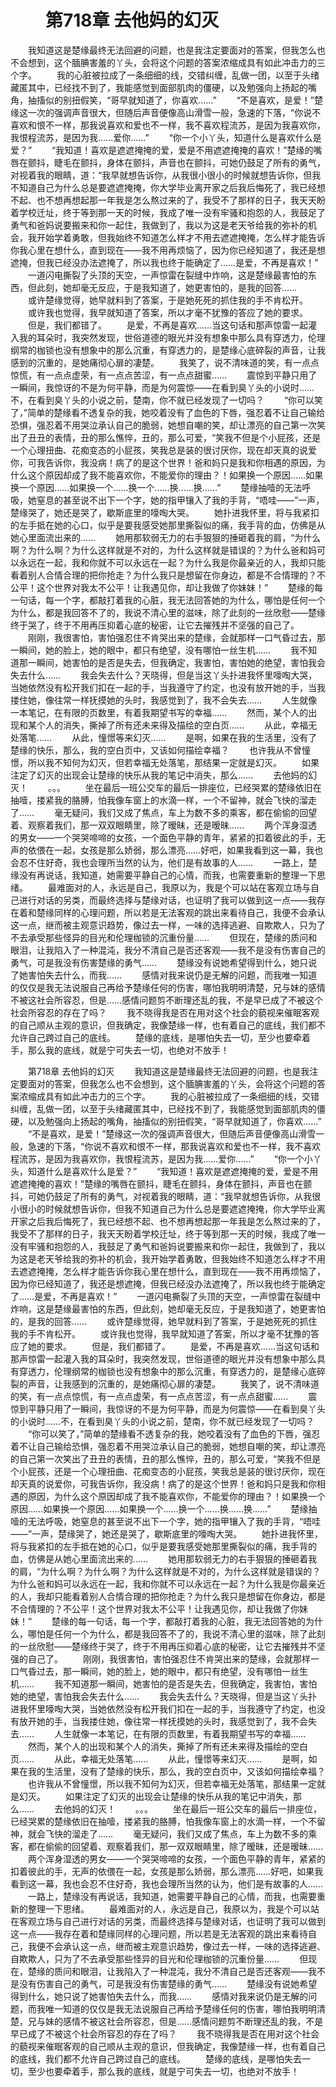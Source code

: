 # 　　第718章 去他妈的幻灭
　　我知道这是楚缘最终无法回避的问题，也是我注定要面对的答案，但我怎么也不会想到，这个腼腆害羞的丫头，会将这个问题的答案浓缩成具有如此冲击力的三个字。
　　我的心脏被拉成了一条细细的线，交错纠缠，乱做一团，以至于头绪藏匿其中，已经找不到了，我能感觉到面部肌肉的僵硬，以及勉强向上扬起的嘴角，抽搐似的别扭假笑，“哥早就知道了，你喜欢……”
　　“不是喜欢，是爱！”楚缘这一次的强调声音很大，但随后声音便像高山滑雪一般，急速的下落，“你说不喜欢和恨不一样，那我说喜欢和爱也不一样，我不喜欢程流苏，是因为我喜欢你，我恨程流苏，是因为我……爱你……”
　　“你一个小丫头，知道什么是喜欢什么是爱？”
　　“我知道！喜欢是遮遮掩掩的爱，爱是不用遮遮掩掩的喜欢！”楚缘的嘴唇在颤抖，睫毛在颤抖，身体在颤抖，声音也在颤抖，可她仍鼓足了所有的勇气，对视着我的眼睛，道：“我早就想告诉你，从我很小很小的时候就想告诉你，但我不知道自己为什么总是要遮遮掩掩，你大学毕业离开家之后我后悔死了，我已经想不起、也不想再想起那一年我是怎么熬过来的了，我受不了那样的日子，我天天盼着学校迁址，终于等到那一天的时候，我成了唯一没有牢骚和抱怨的人，我鼓足了勇气和爸妈说要搬来和你一起住，我做到了，我以为这是老天爷给我的弥补的机会，我开始学着勇敢，但我始终不知道怎么样才不用去遮遮掩掩，怎么样才能告诉你我心里在想什么，直到现在——我不用再烦恼了，因为你已经知道了，我还是想遮掩，但我已经没办法遮掩了，所以我也终于能确定了……是爱，不再是喜欢！”
　　一道闪电撕裂了头顶的天空，一声惊雷在裂缝中炸响，这是楚缘最害怕的东西，但此刻，她却毫无反应，于是我知道了，她更害怕的，是我的回答……
　　或许楚缘觉得，她早就料到了答案，于是她死死的抓住我的手不肯松开。
　　或许我也觉得，我早就知道了答案，所以才毫不犹豫的答应了她的要求。
　　但是，我们都错了。
　　是爱，不再是喜欢……当这句话和那声惊雷一起灌入我的耳朵时，我突然发现，世俗道德的眼光并没有想象中那么具有穿透力，伦理纲常的枷锁也没有想象中的那么沉重，有穿透力的，是楚缘心底碎裂的声音，让我感到的沉重的，是她痛彻心扉的凄楚。
　　我笑了，说不清味道的笑，有一点点惊慌，有一点点虚荣，有一点点苦涩，有一点点甜蜜……
　　震惊到平静只用了一瞬间，我惊讶的不是为何平静，而是为何震惊——在看到臭丫头的小说时……不，在看到臭丫头的小说之前，楚南，你不就已经发现了一切吗？
　　“你可以笑了，”简单的楚缘看不透复杂的我，她咬着没有了血色的下唇，强忍着不让自己输给恐惧，强忍着不用哭泣承认自己的脆弱，她想自嘲的笑，却让漂亮的自己第一次笑出了丑丑的表情，丑的那么憔悴，丑的，那么可爱，“笑我不但是个小屁孩，还是一个心理扭曲、花痴变态的小屁孩，笑我总是装的很讨厌你，现在却天真的说爱你，可我告诉你，我没病！病了的是这个世界！爸和妈只是我和你相遇的原因，为什么这个原因却成了我不能喜欢你，不能爱你的理由？！如果换一个原因……如果换一个原因……如果换一个……换一个……换……换……”
　　楚缘抽噎的无法呼吸，她窒息的甚至说不出下一个字，她的指甲镶入了我的手背，“唔哇——”一声，楚缘哭了，她还是哭了，歇斯底里的嚎啕大哭。
　　她扑进我怀里，将与我紧扣的左手抵在她的心口，似乎是要我感受她那里撕裂似的痛，我手背的血，仿佛是从她心里面流出来的……
　　她用那软弱无力的右手狠狠的捶砸着我的肩，“为什么啊？为什么啊？为什么这样就是不对的，为什么这样就是错误的？为什么爸和妈可以永远在一起，我和你就不可以永远在一起？为什么我是你最亲近的人，我却只能看着别人合情合理的把你抢走？为什么我只是想留在你身边，都是不合情理的？不公平！这个世界对我太不公平！让我遇见你，却让我做了你妹妹！”
　　楚缘的每一句话，每一个字，都敲打着我的心脏，我无法回答她的为什么，哪怕是任何一个为什么，都是我回答不了的，我说不清心里的滋味，除了此刻的一丝欣慰——楚缘终于哭了，终于不用再压抑着心底的秘密，让它去摧残并不坚强的自己了。
　　刚刚，我很害怕，害怕强忍住不肯哭出来的楚缘，会就那样一口气昏过去，那一瞬间，她的脸上，她的眼中，都只有绝望，没有哪怕一丝生机……
　　我不知道那一瞬间，她害怕的是否是失去，但我确定，我害怕，害怕她的绝望，害怕我会失去什么……
　　我会失去什么？天晓得，但是当这丫头扑进我怀里嚎啕大哭，当她依然没有松开我们扣在一起的手，当我遵守了约定，也没有放开她的手，当我搂住她，像往常一样抚摸她的头时，我感觉到了，我不会失去……
　　人生就像一本笔记，在有限的页数里，有着我期望书写的幸福……
　　然而，某个人的出现和某个人的消失，撕掉了所有还未来得及描绘的空白页……
　　从此，幸福无处落笔……
　　从此，憧憬等来幻灭……
　　是啊，如果在我的生活里，没有了楚缘的快乐，那么，我的空白页中，又该如何描绘幸福？
　　也许我从不曾憧憬，所以我不知何为幻灭，但若幸福无处落笔，那结果一定就是幻灭。
　　如果注定了幻灭的出现会让楚缘的快乐从我的笔记中消失，那么……
　　去他妈的幻灭！
　　。。。
　　坐在最后一班公交车的最后一排座位，已经哭累的楚缘依旧在抽噎，搂紧我的胳膊，怕我像车窗上的水滴一样，一个不留神，就会飞快的溜走了……
　　毫无疑问，我们又成了焦点，车上为数不多的乘客，都在偷偷的回望着、观察着我们，那一双双眼睛里，除了暧昧，还是暧昧……
　　两个浑身湿透的男女——一个哭哭啼啼的女孩，一个面色平静的青年，紧紧的扣着彼此的手，无声的依偎在一起，女孩是那么娇弱，那么漂亮……好吧，如果我看到这一幕，我也会忍不住好奇，我也会理所当然的认为，他们是有故事的人……
　　一路上，楚缘没有再说话，我知道，她需要平静自己的心情，而我，也需要重新的整理一下思绪。
　　最难面对的人，永远是自己，我原以为，我是个可以站在客观立场与自己进行对话的另类，而最终选择与楚缘对话，也证明了我可以做到这一点——我存在着和楚缘同样的心理问题，所以若是无法客观的跳出来看待自己，我便不会承认这一点，继而被主观意识趋势，像过去一样，一味的选择逃避、自欺欺人，只为了不去承受那些怪异的目光和伦理枷锁的沉重份量……
　　但现在，楚缘的质问和眼泪，让我陷入了一种混沌，我分不清自己是否还客观——我不是没有伤害自己的勇气，可是我没有伤害楚缘的勇气……
　　楚缘没有说她希望得到什么，她只说了她害怕失去什么，而我……
　　感情对我来说仍是无解的问题，而我唯一知道的仅仅是我无法说服自己再给予楚缘任何的伤害，哪怕我明明清楚，兄与妹的感情不被这社会所容忍，但是……感情问题剪不断理还乱的我，不是早已成了不被这个社会所容忍的存在了吗？
　　我不晓得我是否在用对这个社会的藐视来催眠客观的自己顺从主观的意识，但我确定，我像楚缘一样，也有着自己的底线，我们都不允许自己跨过自己的底线。
　　楚缘的底线，是哪怕失去一切，至少也要牵着手，那么我的底线，就是宁可失去一切，也绝对不放手！

　　第718章 去他妈的幻灭
　　我知道这是楚缘最终无法回避的问题，也是我注定要面对的答案，但我怎么也不会想到，这个腼腆害羞的丫头，会将这个问题的答案浓缩成具有如此冲击力的三个字。
　　我的心脏被拉成了一条细细的线，交错纠缠，乱做一团，以至于头绪藏匿其中，已经找不到了，我能感觉到面部肌肉的僵硬，以及勉强向上扬起的嘴角，抽搐似的别扭假笑，“哥早就知道了，你喜欢……”
　　“不是喜欢，是爱！”楚缘这一次的强调声音很大，但随后声音便像高山滑雪一般，急速的下落，“你说不喜欢和恨不一样，那我说喜欢和爱也不一样，我不喜欢程流苏，是因为我喜欢你，我恨程流苏，是因为我……爱你……”
　　“你一个小丫头，知道什么是喜欢什么是爱？”
　　“我知道！喜欢是遮遮掩掩的爱，爱是不用遮遮掩掩的喜欢！”楚缘的嘴唇在颤抖，睫毛在颤抖，身体在颤抖，声音也在颤抖，可她仍鼓足了所有的勇气，对视着我的眼睛，道：“我早就想告诉你，从我很小很小的时候就想告诉你，但我不知道自己为什么总是要遮遮掩掩，你大学毕业离开家之后我后悔死了，我已经想不起、也不想再想起那一年我是怎么熬过来的了，我受不了那样的日子，我天天盼着学校迁址，终于等到那一天的时候，我成了唯一没有牢骚和抱怨的人，我鼓足了勇气和爸妈说要搬来和你一起住，我做到了，我以为这是老天爷给我的弥补的机会，我开始学着勇敢，但我始终不知道怎么样才不用去遮遮掩掩，怎么样才能告诉你我心里在想什么，直到现在——我不用再烦恼了，因为你已经知道了，我还是想遮掩，但我已经没办法遮掩了，所以我也终于能确定了……是爱，不再是喜欢！”
　　一道闪电撕裂了头顶的天空，一声惊雷在裂缝中炸响，这是楚缘最害怕的东西，但此刻，她却毫无反应，于是我知道了，她更害怕的，是我的回答……
　　或许楚缘觉得，她早就料到了答案，于是她死死的抓住我的手不肯松开。
　　或许我也觉得，我早就知道了答案，所以才毫不犹豫的答应了她的要求。
　　但是，我们都错了。
　　是爱，不再是喜欢……当这句话和那声惊雷一起灌入我的耳朵时，我突然发现，世俗道德的眼光并没有想象中那么具有穿透力，伦理纲常的枷锁也没有想象中的那么沉重，有穿透力的，是楚缘心底碎裂的声音，让我感到的沉重的，是她痛彻心扉的凄楚。
　　我笑了，说不清味道的笑，有一点点惊慌，有一点点虚荣，有一点点苦涩，有一点点甜蜜……
　　震惊到平静只用了一瞬间，我惊讶的不是为何平静，而是为何震惊——在看到臭丫头的小说时……不，在看到臭丫头的小说之前，楚南，你不就已经发现了一切吗？
　　“你可以笑了，”简单的楚缘看不透复杂的我，她咬着没有了血色的下唇，强忍着不让自己输给恐惧，强忍着不用哭泣承认自己的脆弱，她想自嘲的笑，却让漂亮的自己第一次笑出了丑丑的表情，丑的那么憔悴，丑的，那么可爱，“笑我不但是个小屁孩，还是一个心理扭曲、花痴变态的小屁孩，笑我总是装的很讨厌你，现在却天真的说爱你，可我告诉你，我没病！病了的是这个世界！爸和妈只是我和你相遇的原因，为什么这个原因却成了我不能喜欢你，不能爱你的理由？！如果换一个原因……如果换一个原因……如果换一个……换一个……换……换……”
　　楚缘抽噎的无法呼吸，她窒息的甚至说不出下一个字，她的指甲镶入了我的手背，“唔哇——”一声，楚缘哭了，她还是哭了，歇斯底里的嚎啕大哭。
　　她扑进我怀里，将与我紧扣的左手抵在她的心口，似乎是要我感受她那里撕裂似的痛，我手背的血，仿佛是从她心里面流出来的……
　　她用那软弱无力的右手狠狠的捶砸着我的肩，“为什么啊？为什么啊？为什么这样就是不对的，为什么这样就是错误的？为什么爸和妈可以永远在一起，我和你就不可以永远在一起？为什么我是你最亲近的人，我却只能看着别人合情合理的把你抢走？为什么我只是想留在你身边，都是不合情理的？不公平！这个世界对我太不公平！让我遇见你，却让我做了你妹妹！”
　　楚缘的每一句话，每一个字，都敲打着我的心脏，我无法回答她的为什么，哪怕是任何一个为什么，都是我回答不了的，我说不清心里的滋味，除了此刻的一丝欣慰——楚缘终于哭了，终于不用再压抑着心底的秘密，让它去摧残并不坚强的自己了。
　　刚刚，我很害怕，害怕强忍住不肯哭出来的楚缘，会就那样一口气昏过去，那一瞬间，她的脸上，她的眼中，都只有绝望，没有哪怕一丝生机……
　　我不知道那一瞬间，她害怕的是否是失去，但我确定，我害怕，害怕她的绝望，害怕我会失去什么……
　　我会失去什么？天晓得，但是当这丫头扑进我怀里嚎啕大哭，当她依然没有松开我们扣在一起的手，当我遵守了约定，也没有放开她的手，当我搂住她，像往常一样抚摸她的头时，我感觉到了，我不会失去……
　　人生就像一本笔记，在有限的页数里，有着我期望书写的幸福……
　　然而，某个人的出现和某个人的消失，撕掉了所有还未来得及描绘的空白页……
　　从此，幸福无处落笔……
　　从此，憧憬等来幻灭……
　　是啊，如果在我的生活里，没有了楚缘的快乐，那么，我的空白页中，又该如何描绘幸福？
　　也许我从不曾憧憬，所以我不知何为幻灭，但若幸福无处落笔，那结果一定就是幻灭。
　　如果注定了幻灭的出现会让楚缘的快乐从我的笔记中消失，那么……
　　去他妈的幻灭！
　　。。。
　　坐在最后一班公交车的最后一排座位，已经哭累的楚缘依旧在抽噎，搂紧我的胳膊，怕我像车窗上的水滴一样，一个不留神，就会飞快的溜走了……
　　毫无疑问，我们又成了焦点，车上为数不多的乘客，都在偷偷的回望着、观察着我们，那一双双眼睛里，除了暧昧，还是暧昧……
　　两个浑身湿透的男女——一个哭哭啼啼的女孩，一个面色平静的青年，紧紧的扣着彼此的手，无声的依偎在一起，女孩是那么娇弱，那么漂亮……好吧，如果我看到这一幕，我也会忍不住好奇，我也会理所当然的认为，他们是有故事的人……
　　一路上，楚缘没有再说话，我知道，她需要平静自己的心情，而我，也需要重新的整理一下思绪。
　　最难面对的人，永远是自己，我原以为，我是个可以站在客观立场与自己进行对话的另类，而最终选择与楚缘对话，也证明了我可以做到这一点——我存在着和楚缘同样的心理问题，所以若是无法客观的跳出来看待自己，我便不会承认这一点，继而被主观意识趋势，像过去一样，一味的选择逃避、自欺欺人，只为了不去承受那些怪异的目光和伦理枷锁的沉重份量……
　　但现在，楚缘的质问和眼泪，让我陷入了一种混沌，我分不清自己是否还客观——我不是没有伤害自己的勇气，可是我没有伤害楚缘的勇气……
　　楚缘没有说她希望得到什么，她只说了她害怕失去什么，而我……
　　感情对我来说仍是无解的问题，而我唯一知道的仅仅是我无法说服自己再给予楚缘任何的伤害，哪怕我明明清楚，兄与妹的感情不被这社会所容忍，但是……感情问题剪不断理还乱的我，不是早已成了不被这个社会所容忍的存在了吗？
　　我不晓得我是否在用对这个社会的藐视来催眠客观的自己顺从主观的意识，但我确定，我像楚缘一样，也有着自己的底线，我们都不允许自己跨过自己的底线。
　　楚缘的底线，是哪怕失去一切，至少也要牵着手，那么我的底线，就是宁可失去一切，也绝对不放手！
